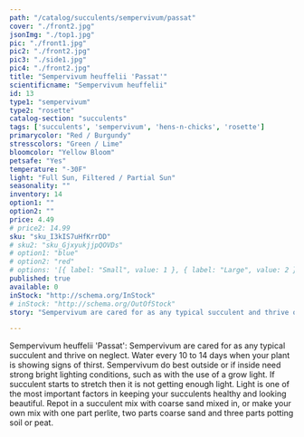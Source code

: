 ```yaml
---
path: "/catalog/succulents/sempervivum/passat"
cover: "./front2.jpg"
jsonImg: "./top1.jpg"
pic: "./front1.jpg"
pic2: "./front2.jpg"
pic3: "./side1.jpg"
pic4: "./front2.jpg"
title: "Sempervivum heuffelii 'Passat'"
scientificname: "Sempervivum heuffelii"
id: 13 
type1: "sempervivum"
type2: "rosette"
catalog-section: "succulents"
tags: ['succulents', 'sempervivum', 'hens-n-chicks', 'rosette']
primarycolor: "Red / Burgundy"
stresscolors: "Green / Lime"
bloomcolor: "Yellow Bloom"
petsafe: "Yes"
temperature: "-30F"
light: "Full Sun, Filtered / Partial Sun"
seasonality: ""
inventory: 14
option1: ""
option2: ""
price: 4.49
# price2: 14.99
sku: "sku_I3kIS7uHfKrrDD"
# sku2: "sku_GjxyukjjpQOVDs"
# option1: "blue"
# option2: "red"
# options: '[{ label: "Small", value: 1 }, { label: "Large", value: 2 }]'
published: true
available: 0
inStock: "http://schema.org/InStock"
# inStock: "http://schema.org/OutOfStock"
story: "Sempervivum are cared for as any typical succulent and thrive on neglect. Water every 10 to 14 days when your plant is showing signs of thirst. Sempervivum do best outside or if inside need strong bright lighting conditions, such as with the use of a grow light."

---
```


Sempervivum heuffelii 'Passat': Sempervivum are cared for as any typical succulent and thrive on neglect. Water every 10 to 14 days when your plant is showing signs of thirst. Sempervivum do best outside or if inside need strong bright lighting conditions, such as with the use of a grow light. If succulent starts to stretch then it is not getting enough light. Light is one of the most important factors in keeping your succulents healthy and looking beautiful. Repot in a succulent mix with coarse sand mixed in, or make your own mix with one part perlite, two parts coarse sand and three parts potting soil or peat.